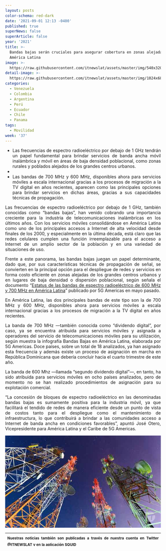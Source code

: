 ```yaml
---
layout: posts
color-schema: red-dark
date: '2021-09-01 12:13 -0400'
published: true
superNews: false
superArticle: false
year: '2021'
title: >-
  Bandas bajas serán cruciales para asegurar cobertura en zonas alejadas de
  América Latina
image: >-
  https://raw.githubusercontent.com/itnewslat/assets/master/img/540x320/Antenas-Celular-p.jpg
detail-image: >-
  https://raw.githubusercontent.com/itnewslat/assets/master/img/1024x680/Antenas-Celular-g.jpg
categories:
  - Venezuela
  - Colombia
  - Argentina
  - Perú
  - Ecuador
  - Chile
  - Panama
tags:
  - Movilidad
week: '37'
---
```

<ul style="list-style-type: disc; text-align: justify;">
	<li>Las frecuencias de espectro radioeléctrico por debajo de 1 GHz tendrán un papel fundamental para brindar servicios de banda ancha móvil inalámbrica y móvil en áreas de baja densidad poblacional, como zonas rurales y poblados alejados de los grandes centros urbanos.</li>
	<li></li>
	<li>Las bandas de 700 MHz y 600 MHz, disponibles ahora para servicios móviles a escala internacional gracias a los procesos de migración a la TV digital en años recientes, aparecen como las principales opciones para brindar servicios en dichas áreas, gracias a sus capacidades técnicas de propagación.</li>
</ul>
<p style="text-align: justify;">Las frecuencias de espectro radioeléctrico por debajo de 1 GHz, también conocidas como “bandas bajas”, han venido cobrando una importancia creciente para la industria de telecomunicaciones inalámbricas en los últimos años. Con los servicios móviles consolidándose en América Latina como uno de los principales accesos a Internet de alta velocidad desde finales de los 2000, y especialmente en la última década, está claro que las redes celulares cumplen una función irreemplazable para el acceso a Internet de un amplio sector de la población y en una variedad de situaciones de uso.</p>
<p style="text-align: justify;">Frente a este panorama, las bandas bajas juegan un papel determinante, dado que, por sus características técnicas de propagación de señal, se convierten en la principal opción para el despliegue de redes y servicios en forma costo eficiente en zonas alejadas de los grandes centros urbanos y en lugares de baja densidad o dispersión poblacional, según señala el documento “<a href="https://5gamericas.us10.list-manage.com/track/click?u=9da76cc577fd2f2315e16d8db&amp;id=0c52b9e36f&amp;e=6794899ec1">Estatus de las bandas de espectro radioeléctrico de 600 MHz y 700 MHz en América Latina</a>” publicado por 5G Americas en mayo pasado.</p>
<p style="text-align: justify;">En América Latina, las dos principales bandas de este tipo son la de 700 MHz y 600 MHz, disponibles ahora para servicios móviles a escala internacional gracias a los procesos de migración a la TV digital en años recientes.</p>
<p style="text-align: justify;">La banda de 700 MHz —también conocida como “dividendo digital”, por caso, ya se encuentra atribuida para servicios móviles y asignada a operadores del servicio de telecomunicaciones móviles para su utilización, según muestra la infografía Bandas Bajas en América Latina, elaborada por 5G Americas. Doce países, sobre un total de 18 analizados, ya han asignado esta frecuencia y además existe un proceso de asignación en marcha en República Dominicana que debería concluir hacia el cuarto trimestre de este año.</p>
<p style="text-align: justify;">La banda de 600 Mhz —llamada “segundo dividendo digital”—, en tanto, ha sido atribuida para servicios móviles en ocho países analizados, pero de momento no se han realizado procedimientos de asignación para su explotación comercial.</p>
<p style="text-align: justify;">“La concesión de bloques de espectro radioeléctrico en las denominadas bandas bajas es sumamente positiva para la industria móvil, ya que facilitará el tendido de redes de manera eficiente desde un punto de vista de costos tanto para el despliegue como el mantenimiento de infraestructura, lo que contribuirá a brindar a las comunidades acceso a Internet de banda ancha en condiciones favorables”, apuntó José Otero, Vicepresidente para América Latina y el Caribe de 5G Americas.</p>

![](https://raw.githubusercontent.com/itnewslat/assets/master/img/540x320/Antenas-Celular-p.jpg)

<table style="height: 42px;" width="569">
<tbody>
<tr>
<td style="text-align: justify;"><sub><strong>Nuestras noticias también son publicadas a través de nuestra cuenta en Twitter <a href="https://twitter.com/itnewslat?lang=es">@ITNEWSLAT</a> y en la aplicación <a href="https://squidapp.co/en/">SQUID</a></strong></sub></td>
</tr>
</tbody>
</table>
